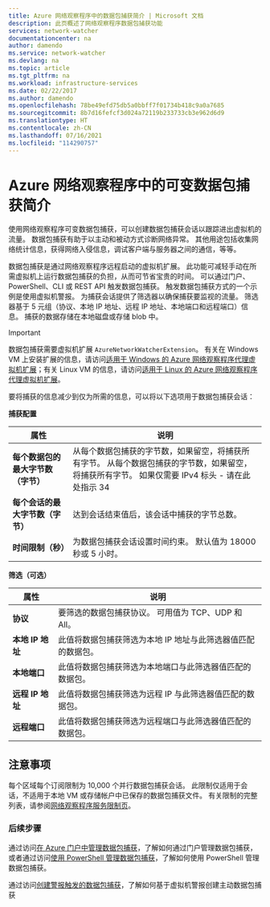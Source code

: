 ```yaml
---
title: Azure 网络观察程序中的数据包捕获简介 | Microsoft 文档
description: 此页概述了网络观察程序数据包捕获功能
services: network-watcher
documentationcenter: na
author: damendo
ms.service: network-watcher
ms.devlang: na
ms.topic: article
ms.tgt_pltfrm: na
ms.workload: infrastructure-services
ms.date: 02/22/2017
ms.author: damendo
ms.openlocfilehash: 78be49efd75db5a0bbff7f01734b418c9a0a7685
ms.sourcegitcommit: 8b7d16fefcf3d024a72119b233733cb3e962d6d9
ms.translationtype: HT
ms.contentlocale: zh-CN
ms.lasthandoff: 07/16/2021
ms.locfileid: "114290757"
---
```

# <a name="introduction-to-variable-packet-capture-in-azure-network-watcher"></a>Azure 网络观察程序中的可变数据包捕获简介

使用网络观察程序可变数据包捕获，可以创建数据包捕获会话以跟踪进出虚拟机的流量。 数据包捕获有助于以主动和被动方式诊断网络异常。 其他用途包括收集网络统计信息，获得网络入侵信息，调试客户端与服务器之间的通信，等等。

数据包捕获是通过网络观察程序远程启动的虚拟机扩展。 此功能可减轻手动在所需虚拟机上运行数据包捕获的负担，从而可节省宝贵的时间。 可以通过门户、PowerShell、CLI 或 REST API 触发数据包捕获。 触发数据包捕获方式的一个示例是使用虚拟机警报。 为捕获会话提供了筛选器以确保捕获要监视的流量。 筛选器基于 5 元组（协议、本地 IP 地址、远程 IP 地址、本地端口和远程端口）信息。 捕获的数据存储在本地磁盘或存储 blob 中。 

> [!IMPORTANT]
> 数据包捕获需要虚拟机扩展 `AzureNetworkWatcherExtension`。 有关在 Windows VM 上安装扩展的信息，请访问[适用于 Windows 的 Azure 网络观察程序代理虚拟机扩展](../virtual-machines/extensions/network-watcher-windows.md)；有关 Linux VM 的信息，请访问[适用于 Linux 的 Azure 网络观察程序代理虚拟机扩展](../virtual-machines/extensions/network-watcher-linux.md)。

要将捕获的信息减少到仅为所需的信息，可以将以下选项用于数据包捕获会话：

**捕获配置**

|属性|说明|
|---|---|
|**每个数据包的最大字节数（字节）** | 从每个数据包捕获的字节数，如果留空，将捕获所有字节。 从每个数据包捕获的字节数，如果留空，将捕获所有字节。 如果仅需要 IPv4 标头 - 请在此处指示 34 |
|**每个会话的最大字节数（字节）** | 达到会话结束值后，该会话中捕获的字节总数。|
|**时间限制（秒）** | 为数据包捕获会话设置时间约束。 默认值为 18000 秒或 5 小时。|

**筛选（可选）**

|属性|说明|
|---|---|
|**协议** | 要筛选的数据包捕获协议。 可用值为 TCP、UDP 和 All。|
|**本地 IP 地址** | 此值将数据包捕获筛选为本地 IP 地址与此筛选器值匹配的数据包。|
|**本地端口** | 此值将数据包捕获筛选为本地端口与此筛选器值匹配的数据包。|
|**远程 IP 地址** | 此值将数据包捕获筛选为远程 IP 与此筛选器值匹配的数据包。|
|**远程端口** | 此值将数据包捕获筛选为远程端口与此筛选器值匹配的数据包。|


## <a name="considerations"></a>注意事项
每个区域每个订阅限制为 10,000 个并行数据包捕获会话。 此限制仅适用于会话，不适用于本地 VM 或存储帐户中已保存的数据包捕获文件。 有关限制的完整列表，请参阅[网络观察程序服务限制页](../azure-resource-manager/management/azure-subscription-service-limits.md#network-watcher-limits)。 

### <a name="next-steps"></a>后续步骤

通过访问[在 Azure 门户中管理数据包捕获](network-watcher-packet-capture-manage-portal.md)，了解如何通过门户管理数据包捕获，或者通过访问[使用 PowerShell 管理数据包捕获](network-watcher-packet-capture-manage-powershell.md)，了解如何使用 PowerShell 管理数据包捕获。

通过访问[创建警报触发的数据包捕获](network-watcher-alert-triggered-packet-capture.md)，了解如何基于虚拟机警报创建主动数据包捕获

<!--Image references-->
[1]: ./media/network-watcher-packet-capture-overview/figure1.png